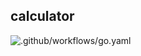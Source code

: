 calculator
---

![.github/workflows/go.yaml](https://github.com/KoyamaSohei/calculator/workflows/.github/workflows/go.yaml/badge.svg)

